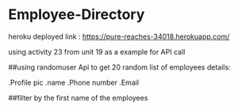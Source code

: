 # Employee-Directory

heroku deployed link :   https://pure-reaches-34018.herokuapp.com/


using activity 23 from unit 19 as a example for API call 

##using randomuser Api to get 20 random list of employees details:

.Profile pic
.name
.Phone number
.Email



##filter by the first name of the employees
